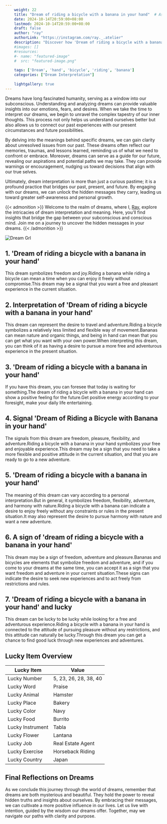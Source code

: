 ```yaml
---
    weight: 22
    title: "Dream of riding a bicycle with a banana in your hand"  # Assuming 'title' column exists
    date: 2024-10-14T20:59:00+08:00
    lastmod: 2024-10-14T20:59:00+08:00
    draft: false
    author: "ray"
    authorLink: "https://instagram.com/ray._.atelier"
    description: "Discover how 'Dream of riding a bicycle with a banana in your hand' can interpret your future and uncover its significant meanings in your life."
    #images: []
    #resources:
    #- name: "featured-image"
    #  src: "featured-image.png"
    
    tags: ['Dream', 'hand', 'bicycle', 'riding', 'banana']
    categories: ["Dream Interpretation"]
    
    lightgallery: true
---
```

    
Dreams have long fascinated humanity, serving as a window into our subconscious. Understanding and analyzing dreams can provide valuable insights into our emotions, fears, and desires. When we take the time to interpret our dreams, we begin to unravel the complex tapestry of our inner thoughts. This process not only helps us understand ourselves better but also allows us to connect our past experiences with our present circumstances and future possibilities.

By delving into the meanings behind specific dreams, we can gain clarity about unresolved issues from our past. These dreams often reflect our memories, traumas, and lessons learned, reminding us of what we need to confront or embrace. Moreover, dreams can serve as a guide for our future, revealing our aspirations and potential paths we may take. They can provide warnings or encouragement, nudging us toward decisions that align with our true selves.

Ultimately, dream interpretation is more than just a curious pastime; it is a profound practice that bridges our past, present, and future. By engaging with our dreams, we can unlock the hidden messages they carry, leading us toward greater self-awareness and personal growth.

{{< admonition >}}
Welcome to the realm of dreams, where I, [Ray](https://instagram.com/ray._.atelier), explore the intricacies of dream interpretation and meaning. Here, you’ll find insights that bridge the gap between your subconscious and conscious mind. Join me on a journey to uncover the hidden messages in your dreams.
{{< /admonition >}}

![Dream Grl](https://cdn.pixabay.com/photo/2017/11/02/03/35/gothic-2910057_1280.jpg "Dream Grl")

## 1. 'Dream of riding a bicycle with a banana in your hand'
This dream symbolizes freedom and joy.Riding a banana while riding a bicycle can mean a time when you can enjoy it freely without compromise.This dream may be a signal that you want a free and pleasant experience in the current situation.

## 2. Interpretation of 'Dream of riding a bicycle with a banana in your hand'
This dream can represent the desire to travel and adventure.Riding a bicycle symbolizes a relatively less limited and flexible way of movement.Bananas can mean nature and organic things, and being in hand can mean that you can get what you want with your own power.When interpreting this dream, you can think of it as having a desire to pursue a more free and adventurous experience in the present situation.

## 3. 'Dream of riding a bicycle with a banana in your hand'
If you have this dream, you can foresee that today is waiting for something.The dream of riding a bicycle with a banana in your hand can show a positive feeling for the future.Get positive energy according to your foresight, make your daily life entertaining.

## 4. Signal 'Dream of Riding a Bicycle with Banana in your hand'
The signals from this dream are freedom, pleasure, flexibility, and adventure.Riding a bicycle with a banana in your hand symbolizes your free and enjoyable experience.This dream may be a sign that you need to take a more flexible and positive attitude in the current situation, and that you are ready to go to a new adventure.

## 5. 'Dream of riding a bicycle with a banana in your hand'
The meaning of this dream can vary according to a personal interpretation.But in general, it symbolizes freedom, flexibility, adventure, and harmony with nature.Riding a bicycle with a banana can indicate a desire to enjoy freely without any constraints or rules in the present situation.It may also represent the desire to pursue harmony with nature and want a new adventure.

## 6. A sign of 'dream of riding a bicycle with a banana in your hand'
This dream may be a sign of freedom, adventure and pleasure.Bananas and bicycles are elements that symbolize freedom and adventure, and if you come to your dreams at the same time, you can accept it as a sign that you want freedom and adventure in your current situation.These signs can indicate the desire to seek new experiences and to act freely from restrictions and rules.

## 7. 'Dream of riding a bicycle with a banana in your hand' and lucky
This dream can be lucky to be lucky while looking for a free and adventurous experience.Riding a bicycle with a banana in your hand is connected to the attitude of pursuing pleasure without any restrictions, and this attitude can naturally be lucky.Through this dream you can get a chance to find good luck through new experiences and adventures.

## Lucky Item Overview
| Lucky Item          | Value              |
|---------------|--------------------|
| Lucky Number        | 5, 23, 26, 28, 38, 40  |
| Lucky Word          | Praise |
| Lucky Animal        | Hamster |
| Lucky Place         | Bakery     |
| Lucky Color         | Navy     |
| Lucky Food          | Burrito      |
| Lucky Instrument    | Tabla |
| Lucky Flower        | Lantana    |
| Lucky Job           | Real Estate Agent       |
| Lucky Exercise      | Horseback Riding  |
| Lucky Country       | Japan    |


##  Final Reflections on Dreams

As we conclude this journey through the world of dreams, remember that dreams are both mysterious and beautiful. They hold the power to reveal hidden truths and insights about ourselves. By embracing their messages, we can cultivate a more positive influence in our lives. Let us live with intention, guided by the wisdom our dreams offer. Together, may we navigate our paths with clarity and purpose.
